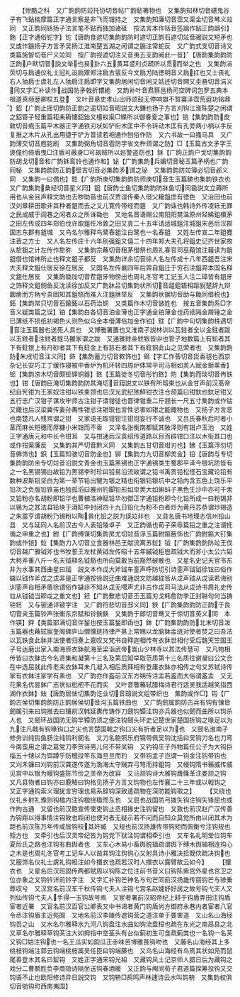 <!-- { "loadSidebar": true } -->
　　【惨酷之科　又广韵韵防竝托协切音帖广韵鉆箸物也　又集韵知林切音碪鬼谷子有飞鉆揣摩篇正字通言察是非飞而钳持之　又集韵知廉切音霑又渠金切音琴义竝同　又正韵同铦扬子法言笔不鉆而独加诸砥　按法言本作铦音签譌作鉆正韵譌引】鉇【正字通俗铊字】铊【唐韵食遮切集韵韵防时遮切正韵石遮切竝音阇説文短矛也又或作鍦扬子方言矛吴扬江淮南楚五湖之闲谓之鍦注常蛇反　又广韵式支切音诗又类篇施智切音尸义竝同　按广韵视遮切注又音夷五支韵阙此一音】【唐韵集韵韵防正韵户畎切音説文举也易卦六五黄耳金利贞疏所以贯而举之也　又集韵涓荧切与扃通仪礼士冠礼设扃鼏郑注扃古萤反今文扃为陆徳明音义扃扛也又士丧礼右人抽扃士虞礼左人抽扃注扃即字又集韵居闲切音闲又姑还切音闗又圭悬切音涓义同又字汇补读作战国防矛戟折镮絶　又韵补叶音焄蔡邕杨司空碑词包罗五典本根道真频歴卿校五登　又叶音悬史孝山出师颂鼔无停响旗不暂褰泽霑荒遐功铭鼎】鉊【广韵止摇切韵防正韵之遥切竝音昭説文大鎌也扬子方言刈钩江淮陈楚之闲谓之鉊管子轻重篇耟耒耨懐鉊鈶又橿权渠□緤所以御春夏之事也】铇【集韵韵防皮敎切音疱玉篇平木器正字通铁刃状如铲衔木匡中不令转动木匡有孔旁两小柄以手反复推之木片从孔出用捷于铲方音读若袍通作刨俗作防　又六书故一曰搔马具　又广韵薄交切音庖铇刷　又集韵弼角切音雹防字省文杵颈谓之防】□【玉篇古文矛字王褒僮约倚盾曳□注盾可蔽身□可刼贼所以廵警盗窃也】鉌【广韵正韵户戈切集韵韵防胡戈切音和广韵鉌鸾铃也通作和】铋【广韵集韵兵媚切音秘玉篇矛柄也广韵同柲　又集韵韵防正韵壁吉切音必集韵矛谓之珌　又集韵韵防竝簿必切音邲义同　又集韵一曰偶也】鉎【广韵所庚切集韵韵防师庚切音生玉篇鏉也集韵铁衣也　又广韵集韵桑经切音星义同】鉏【唐韵士鱼切集韵韵防牀鱼切同锄説文立薅所用也从金且声释文助也去秽助苗也前汉贾谊传秦人借父耰鉏虑有徳色　又治田也前汉刘章耕田歌非其种者鉏而去之又儿寛传带经而鉏　又广韵诛也韩诗外传凌轹无罪之民成威于闾巷之闲者众之所诛锄也　又地名晋语赐公南阳阳樊温原州陉絺鉏欑茅之田左传成四年郑伯伐许取鉏任冷敦之田又哀二十五年请适城鉏注城鉏宋邑后汉郡国志东郡有鉏城　又鸟名尔雅释鸟鹭舂鉏注白鹭也一名舂鉏　又姓左传宣二年鉏麑注晋之方士　又人名左传庄十六年刖强鉏又僖二十四年郑大夫孔将鉏史记齐世家故从犂鉏之计左传作犂弥　又集韵宗蘓切音租茅借祭也周礼春官司巫蒩馆注蒩读为鉏鉏借也馆神所止也释文鉏子都反　又集韵详余切音徐人名左传成十八年西鉏吾注宋大夫释文鉏仕居反徐在居反　又国名左传襄四年后羿自鉏迁于穷石注鉏羿本国名释文鉏仕居反　又集韵锄加切音茬鉏牙物傍出也周礼冬官考工记玉人注二璋皆有鉏牙之饰释文鉏侧鱼反沈读徐加反又广韵牀吕切集韵状所切音龃鉏铻相距貎楚辞九辩圜凿而方枘兮吾固知其鉏铻而难入注鉏牀举反　又集韵状据切音助与耡同借税也】鉐【集韵常只切音石鍮鉐以石药治铜　又类篇作木切音镞姓也　按五音集韵系□字音义疑类篇之误】铂【集韵白各切音泊金薄也正字通金铂薄金也药纸隔金屑锤之金已薄纸不损纸初褐色乆则色似乌金本借薄俗加金作铂】鉒【广韵中句切集韵株遇切音注玉篇器也送死人具也　又博雅署置也又淮南子説林训以瓦鉒者全以金鉒者跋以玉鉒者注鉒者提马雒家谓之跋　又通雅鉒金鉒银皆丱也管子地数篇上有鈆者其下有鉒银上有丹砂者其下有鉒金上有慈石者其下有鉒铜此山之见荣者也　又集韵韵防朱戌切音注义同】鉓【集韵蓄力切音敕饰也】鉔【字汇作荅切音匝香毬也西京杂记长安巧工丁缓作寝被中香炉为机环转四周炉体常平司马相如羙人赋金鉔熏香】钷【集韵滂木切音颇钷铎铜器】鉖【玉篇徒冬切音彤钓鉖】防【集韵而琰切音冉铁也】钳【唐韵巨淹切集韵韵防其淹切音箝説文以铁有所刼束也从金甘声前汉髙帝纪自髠钳为王家奴注钳以铁束颈也后汉光武纪弛觧钳衣注仓颉篇曰钳釱也釱足钳又五行志广汉钳子谋攻牢师古注钳子谓钳徒也晋律钳重二斤翘长一尺五寸集韵或作钴　又鋷也后汉梁冀传妻孙夀性钳忌注钳取也言性忌害如钳之能鋷物也　又扬子方言恶也南楚凡人残骂谓之钳　又家语无取钳钳注钳钳妄行不诚也　又吕氏春秋后时者小茎而麻长短穗而厚糠小米钳而不香　又泽名张衡南都赋其陂泽则有钳卢玉池　又姓正字通唐元和中长令钳耳　又与拑通后汉袁绍传道路以目百辟钳口注以木衔其口也或作拑渠廉反　又集韵其严切音黔义同　又集韵五甘切音玵刃也】鉘【玉篇浮勿切音佛饰也】鉙【玉篇知骇切音防金也】铆【集韵力九切音柳羙金】铅【唐韵与专切集韵韵防余专切竝音沿説文青金也玉篇黑锡也正字通锡类生蜀郡平泽今银坑防皆有之一名黑锡锡白故铅为黑锡李时珍曰铅易沿流故谓之铅书禹贡铅松怪石宝藏论铅有数种波斯铅坚白为第一草节铅出犍为银之精也衔银铅银坑中之铅内含五色上饶乐平铅次之负版铅铁苖也独孤滔曰雅州钓脚铅形如皁荚大如蝌蚪子黑色生沙中亦可干汞　又铅粉亦名胡粉即铅华也曹植洛神赋铅华勿御正字通铅粉即今化铅所成一曰粉锡非以锡为之其法县铅块于酒缸中封闭四十九日铅化为粉不白者炒为黄丹苏恭谓炒锡造之朱震亨谓胡粉乃锡粉以陶景化铅之説为误竝非也　又县名唐书地理志信州铅山县　又与延同人名前汉古今人表铅陵卓子　又正韵循也荀子荣辱篇铅之重之注谓抚循之申重之也】鉜【广韵缚谋切集韵房尤切竝音浮玉篇鉜鏂籢饰也广韵鉜鏂大钉集韵或作锫】鉝【集韵力入切音立食器林邑王献流离苏鉝】钺【广韵集韵韵防竝王伐切音越广雅钺斧也书牧誓王左杖黄钺左传昭十五年鏚钺秬鬯疏钺大而斧小太公六韬大柯斧重八斤一名天钺释名钺豁也所向莫敢当前豁然破散也　又星名史记天官书东井为水事其西曲星曰钺　説文本作戉大斧钺车銮声呼防切引诗銮声钺钺徐铉曰俗作鐬以钺作斧戉之戉非是正字通按徐説迂曲难通説文防越狘皆从戉声钺从戉读若诲别训銮声自相矛盾徐谓俗作鐬非不知从戉无嘒声尤非古作戉司马法从戉诗书周礼史传竝从钺钺当即戉之重文也】鉟【广韵敷悲切音丕玉篇刃戈韩愈防李正封聮句何当铸钜鉟　又与铍通详铍字注　又广韵符悲切音邳义同】鉠【广韵集韵韵防正韵于良切音央玉篇铃声张衡东京赋和铃鉠鉠　又集韵于郎切音鸯又于惊切音英义同　本作锳】鉡【类篇部满切音伴鍫也按玉篇鍫即臿也】鉢【广韵集韵韵防北末切音泼玉篇器也蘓轼宸奎阁碑庐山僧懐琏持律严甚上常赐以龙脑鉢盂琏对使者焚之曰吾法以瓦铁食此鉢非法使者归奏上嘉叹又梵书自释迦相传有衣鉢世相付受后魏天竺国王子号达磨出家入南海赍衣鉢航海至梁诣武帝嵩山少林寺以其法传慧可　又凡物相传皆曰衣鉢古今名贤集和凝第十三名及第后知举取范质第十三名质往谢凝曰公文合在中选屈就此传老夫衣鉢耳未几凝入相后质拜相有登庸衣鉢亦相传之句又苏轼诗传家有衣鉢注家学有素也　又广韵亦作盋前汉东方朔传注盂若盋而大俗谓盋盂　又无花果名优昙鉢广志状似枇杷不花而实　又叶音瞥蘓轼腊梅诗君行适吴我适越笑指西湖作衣鉢】鉣【唐韵居怯切集韵讫业切音刼説文组带织也　集韵或作□】钩【广韵古侯切集韵韵防正韵居侯切音沟玉篇铁曲也　又广韵劒属韵防古兵有钩有镶皆劒属引来曰钩推去曰镶前汉韩延夀传铸作刀劒钩镡注钩亦兵器也似劒而曲所以钩杀人也　又劒环战国防无钩竿镡防须之便注钩劒头环史记楚世家楚国折钩之喙足以为九注凡戟有钩喙钩口之尖也言楚国戟之钩口尖有折者足以为也　又劒名淮南子修务训纯钩鱼肠注纯钩利劒名　又刀名鲍照乐府锦带佩吴钩沈括曰吴钩刀名也刀弯今南蛮用之谓之葛党刀李贺诗男儿何不带吴钩　又钓钩庄子外物篇任公子为大钩巨缁五十犗以为饵蹲乎防稽投竿东海旦旦而钓　又带钩孟子岂谓一钩金注钩带钩也　又刈禾镰曰刈钩前汉龚遂传遂为渤海太守贼弃弓弩而持鉏钩　又幔钩隋书蘓威传威见宫中以银为幔钩盛陈节俭之羙帝为改容　又马颔钩诗大雅钩膺鞗革注娄颔之钩　又凡县物者曰钩亦曰鹿觡曰钩格见扬子方言又钩物也左传襄二十三年或以戟钩之　又正字通钩索义理犹言穷理也易系辞钩深致逺疏物在深防能钩取之】
　　【又绕也仪礼乡射礼豫则钩楹内注钩楹绕楹而东也　又屈也战国防弓拨矢钩注钩矢锋屈也或作拘古通　又留也前汉鲍宣传使吏钩止丞相掾史注钩留也　又致也前汉赵广汉传善为钩距以得事情注钩致也距闭也使对者无疑示若不问而自知众莫觉所由以闭其术为距也前汉陈万年传咸皆钩校其奸臧　又规也前汉扬雄传带钩矩而佩衡兮注钩规也矩方也　又牵引也后汉灵帝纪皆为钩党下狱注钩谓相牵引也　又车名礼明堂位钩车夏后氏之路也注钩有曲舆者也　又车心木易小畜舆脱辐疏谓舆下缚木舆轴相连钩心之木是也周礼冬官考工记车人以凿其钩注钩钩心又射具诗小雅决拾既佽疏决钩也　又服饰名仪礼士虞礼钩袒注如今擐衣也疏若汉时人擐衣以露臂故云如今】
　　【擐衣也　又星名后汉班固传两都赋周以钩陈之位注前书音义曰钩陈紫宫外星也宫卫之位亦象之又钩钤详前钤字注　又字汇补钩芒神名与句芒同前汉扬雄传丽钩芒与骖乗蓐収兮　又汉宫名前汉车千秋传钩弋夫人注钩弋宫名赵婕妤好居之故号钩弋夫人又列仙传钩弋夫人手得一玉钩故号焉　又宦者署前汉昭帝纪上耕于钩盾弄田注钩盾宦者近署　又官名前汉百官公卿表又中书谒者黄门钩盾尚方御府永巷内者宦者八官令丞注钩盾主近苑囿　又地名前汉李陵传遮钩营之道注单于要害道　又山名山海经钩吾之山　又水名尔雅释水九河八钩盘注水曲如钩流盘桓也疏在东光之南鬲县之北　又草名尔雅释草钩芺注大如拇指中空茎头有台似蓟初生可食疏蓟类也一名钩一名芺又钩□姑注钩也一名王瓜实如瓝瓜正赤味苦博雅茛钩吻也　又藤名山海经其上多桃枝钩端注郭云钩端桃枝属吴任臣曰钩端藤也　又鸟名山海经有鸟焉其状如凫而鼠尾善登木其名曰絜钩　又姓正字通宋钩光祖　又藏钩风土记京师人腊日后为藏钩之戏分二曹鬭胜负李商隐诗隔坐送钩春酒暖　又正韵与阄同荀子君道篇探筹投钩又交钩语不止也欧阳修诗异日説交钩　又钩辀□鸪鸣声林逋诗云水叫钩辀　又集韵权俱切音劬钩町西南夷国】
